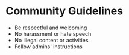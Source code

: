 # Community Guidelines

- Be respectful and welcoming
- No harassment or hate speech
- No illegal content or activities
- Follow admins' instructions
